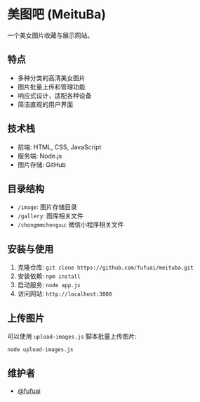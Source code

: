 # 美图吧 (MeituBa)

一个美女图片收藏与展示网站。

## 特点

- 多种分类的高清美女图片
- 图片批量上传和管理功能
- 响应式设计，适配各种设备
- 简洁直观的用户界面

## 技术栈

- 前端: HTML, CSS, JavaScript
- 服务端: Node.js
- 图片存储: GitHub

## 目录结构

- `/image`: 图片存储目录
- `/gallery`: 图库相关文件
- `/chongmmchengxu`: 微信小程序相关文件

## 安装与使用

1. 克隆仓库: `git clone https://github.com/fufuai/meituba.git`
2. 安装依赖: `npm install`
3. 启动服务: `node app.js`
4. 访问网站: `http://localhost:3000`

## 上传图片

可以使用 `upload-images.js` 脚本批量上传图片:

```bash
node upload-images.js
```

## 维护者

- [@fufuai](https://github.com/fufuai)